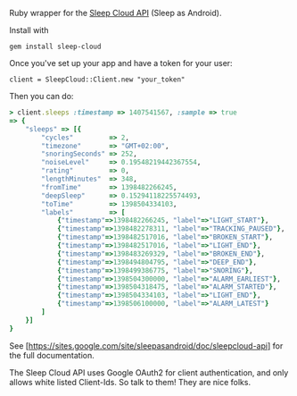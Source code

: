 Ruby wrapper for the [Sleep Cloud API](https://sites.google.com/site/sleepasandroid/doc/sleepcloud-api) (Sleep as Android).

Install with

    gem install sleep-cloud

Once you've set up your app and have a token for your user:

    client = SleepCloud::Client.new "your_token"

Then you can do:

```ruby
> client.sleeps :timestamp => 1407541567, :sample => true
=> {
    "sleeps" => [{
        "cycles"         => 2, 
        "timezone"       => "GMT+02:00", 
        "snoringSeconds" => 252, 
        "noiseLevel"     => 0.19548219442367554, 
        "rating"         => 0, 
        "lengthMinutes"  => 348, 
        "fromTime"       => 1398482266245, 
        "deepSleep"      => 0.15294118225574493, 
        "toTime"         => 1398504334103,
        "labels"         => [
            {"timestamp"=>1398482266245, "label"=>"LIGHT_START"}, 
            {"timestamp"=>1398482278311, "label"=>"TRACKING_PAUSED"}, 
            {"timestamp"=>1398482517016, "label"=>"BROKEN_START"}, 
            {"timestamp"=>1398482517016, "label"=>"LIGHT_END"}, 
            {"timestamp"=>1398483269329, "label"=>"BROKEN_END"}, 
            {"timestamp"=>1398494804795, "label"=>"DEEP_END"}, 
            {"timestamp"=>1398499386775, "label"=>"SNORING"}, 
            {"timestamp"=>1398504300000, "label"=>"ALARM_EARLIEST"}, 
            {"timestamp"=>1398504318475, "label"=>"ALARM_STARTED"}, 
            {"timestamp"=>1398504334103, "label"=>"LIGHT_END"}, 
            {"timestamp"=>1398506100000, "label"=>"ALARM_LATEST"}
        ] 
    }]
}
```

See [https://sites.google.com/site/sleepasandroid/doc/sleepcloud-api] for the full documentation.

The Sleep Cloud API uses Google OAuth2 for client authentication, and only allows white listed Client-Ids. So talk to them! They are nice folks.

